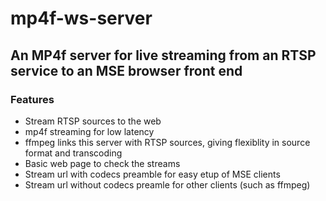 # mp4f-ws-server
##  An MP4f server for live streaming from an RTSP service to an MSE browser front end
### Features
* Stream RTSP sources to the web
* mp4f streaming for low latency
* ffmpeg links this server with RTSP sources, giving flexiblity in source format and transcoding
* Basic web page to check the streams
* Stream url with codecs preamble for easy etup of MSE clients
* Stream url without codecs preamle for other clients (such as ffmpeg)

